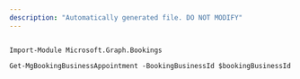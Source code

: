 ```yaml
---
description: "Automatically generated file. DO NOT MODIFY"
---
```


```powershellv1

Import-Module Microsoft.Graph.Bookings

Get-MgBookingBusinessAppointment -BookingBusinessId $bookingBusinessId

```